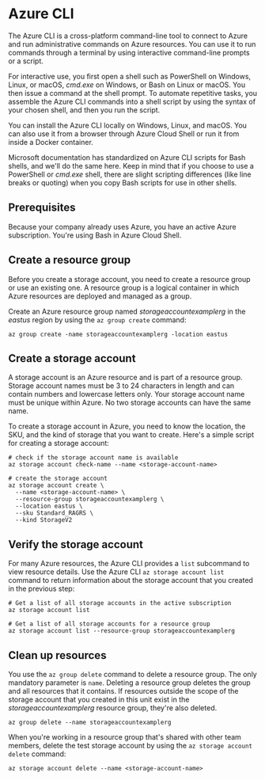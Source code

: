 # Azure CLI

The Azure CLI is a cross-platform command-line tool to connect to Azure and
run administrative commands on Azure resources. You can use it to run commands through a terminal by using interactive command-line prompts or a script.

For interactive use, you first open a shell such as PowerShell on Windows, Linux, or macOS,
*cmd.exe* on Windows, or Bash on Linux or macOS. You then issue a command at the shell prompt. To
automate repetitive tasks, you assemble the Azure CLI commands into a shell script by using the syntax
of your chosen shell, and then you run the script.

You can install the Azure CLI locally on Windows, Linux, and macOS. You can also use it from a
browser through Azure Cloud Shell or run it from inside a Docker container.

Microsoft
documentation has standardized on Azure CLI scripts for Bash shells, and we'll do the same here.
Keep in mind that if you choose to use a PowerShell or *cmd.exe* shell, there are slight scripting
differences (like line breaks or quoting) when you copy Bash scripts for use in other shells.

## Prerequisites

Because your company already uses Azure, you have an active Azure subscription. You're using Bash in
Azure Cloud Shell.

## Create a resource group

Before you create a storage account, you need to create a resource group or use an existing one. A resource group is a logical container in which Azure
resources are deployed and managed as a group.

Create an Azure resource group named *storageaccountexamplerg* in the *eastus* region by using the
`az group create` command:

```azurecli
az group create -name storageaccountexamplerg -location eastus
```

## Create a storage account

A storage account is an Azure resource and is part of a resource group. Storage account names must
be 3 to 24 characters in length and can contain numbers and lowercase letters only. Your
storage account name must be unique within Azure. No two storage accounts can have the same name.

To create a storage account in Azure, you need to know the location, the SKU, and the kind of storage that you
want to create. Here's a simple script for creating a storage account:

```azurecli
# check if the storage account name is available
az storage account check-name --name <storage-account-name>

# create the storage account
az storage account create \
  --name <storage-account-name> \
  --resource-group storageaccountexamplerg \
  --location eastus \
  --sku Standard_RAGRS \
  --kind StorageV2
```

## Verify the storage account

For many Azure resources, the Azure CLI provides a `list` subcommand to view resource details. Use
the Azure CLI `az storage account list` command to return information about the storage account
that you created in the previous step:

```azurecli
# Get a list of all storage accounts in the active subscription
az storage account list

# Get a list of all storage accounts for a resource group
az storage account list --resource-group storageaccountexamplerg
```

## Clean up resources

You use the `az group delete` command to delete a resource group. The only mandatory parameter is `name`. Deleting a resource group deletes the group and all resources
that it contains. If resources outside the scope of the storage account that you created in this unit
exist in the *storageaccountexamplerg* resource group, they're also deleted.

```azurecli
az group delete --name storageaccountexamplerg
```

When you're working in a resource group that's shared with other team members, delete the test storage account by
using the `az storage account delete` command:

```azurecli
az storage account delete --name <storage-account-name>
```
